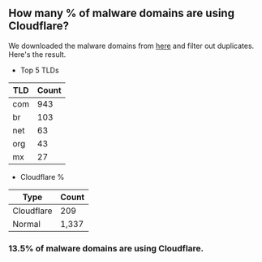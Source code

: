 ## How many % of malware domains are using Cloudflare?


We downloaded the malware domains from [here](https://urlhaus.abuse.ch) and filter out duplicates.
Here's the result.


[//]: # (start replacement)


- Top 5 TLDs

| TLD | Count |
| --- | --- |
| com | 943 |
| br | 103 |
| net | 63 |
| org | 43 |
| mx | 27 |


- Cloudflare %

| Type | Count |
| --- | --- |
| Cloudflare | 209 |
| Normal | 1,337 |


### 13.5% of malware domains are using Cloudflare.